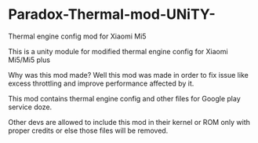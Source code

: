# Paradox-Thermal-mod-UNiTY-
Thermal engine config mod for Xiaomi Mi5

This is a unity module for modified thermal engine config for Xiaomi Mi5/Mi5 plus

Why was this mod made?
Well this mod was made in order to fix issue like excess throttling and improve performance affected by it.

This mod contains thermal engine config and other files for Google play service doze.

Other devs are allowed to include this mod in their kernel or ROM only with proper credits or else those files will be removed. 
